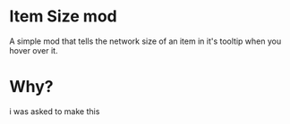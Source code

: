 # Item Size mod
A simple mod that tells the network size of an item in it's tooltip when you hover over it.
# Why?
i was asked to make this 
